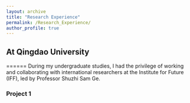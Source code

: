 ```yaml
---
layout: archive
title: "Research Experience"
permalink: /Research_Experience/
author_profile: true
---
```


## At Qingdao University
======
During my undergraduate studies, I had the privilege of working and collaborating with international researchers at the Institute for Future (IFF), led by Professor Shuzhi Sam Ge. 
### Project 1


  

